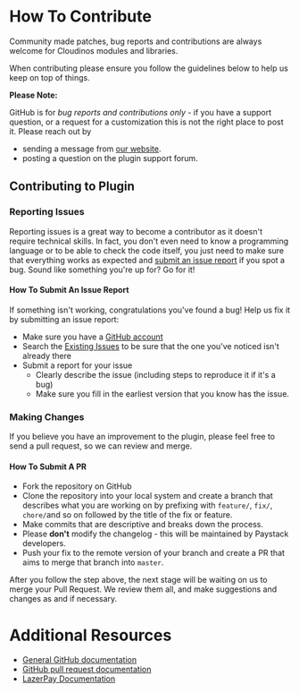 
# How To Contribute

Community made patches,  bug reports and contributions are always welcome for Cloudinos modules and libraries.

When contributing please ensure you follow the guidelines below to help us keep on top of things.

__Please Note:__

GitHub is for _bug reports and contributions only_ - if you have a support question, or a request for a customization this is not the right place to post it.  Please reach out by

- sending a message from [our website](https://cloudinos.com/contact-us.php).
- posting a question on the plugin support forum.

## Contributing to Plugin 

### Reporting Issues

Reporting issues is a great way to become a contributor as it doesn't require technical skills. In fact, you don't even need to know a programming language or to be able to check the code itself, you just need to make sure that everything works as expected and [submit an issue report](https://github.com/Cloudinos/whmcs-lazerpay/issues/new) if you spot a bug. Sound like something you're up for? Go for it!

#### How To Submit An Issue Report

If something isn't working, congratulations you've found a bug! Help us fix it by submitting an issue report:

* Make sure you have a [GitHub account](https://github.com/signup/free)
* Search the [Existing Issues](https://github.com/Cloudinos/whmcs-lazerpay/issues) to be sure that the one you've noticed isn't already there
* Submit a report for your issue
    * Clearly describe the issue (including steps to reproduce it if it's a bug)
    * Make sure you fill in the earliest version that you know has the issue.

### Making Changes

If you believe you have an improvement to the plugin, please feel free to send a pull request, so we can review and merge.

#### How To Submit A PR

* Fork the repository on GitHub
* Clone the repository into your local system and create a branch that describes what you are working on by prefixing with `feature/`, `fix/`, `chore/`and so on followed by the title of the fix or feature.
* Make commits that are descriptive and breaks down the process.
* Please **don't** modify the changelog - this will be maintained by Paystack developers.
* Push your fix to the remote version of your branch and create a PR that aims to merge that branch into `master`.

After you follow the step above, the next stage will be waiting on us to merge your Pull Request. We review them all, and make suggestions and changes as and if necessary.

# Additional Resources

* [General GitHub documentation](https://help.github.com/)
* [GitHub pull request documentation](https://help.github.com/articles/about-pull-requests/)
* [LazerPay Documentation](https://docs.lazerpay.finance/home/)
